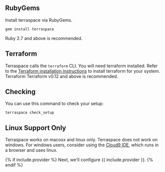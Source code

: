 ## RubyGems

Install terraspace via RubyGems.

    gem install terraspace

Ruby 2.7 and above is recommended.

## Terraform

Terraspace calls the `terraform` CLI. You will need terraform installed. Refer to the [Terraform installation instructions](https://www.terraform.io/downloads.html) to install terraform for your system. Terraform Terraform v0.12 and above is recommended.

## Checking

You can use this command to check your setup:

    terraspace check_setup

## Linux Support Only

Terraspace works on macosx and linux only. Terraspace does not work on windows. For windows users, consider using the [Cloud9 IDE](https://aws.amazon.com/cloud9/), which runs in a browser and uses linux.

{% if include.provider %}
Next, we'll configure {{ include.provider }}.
{% endif %}
